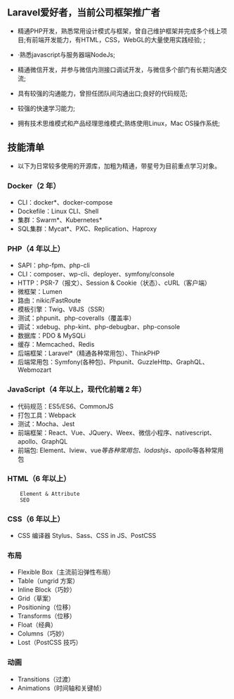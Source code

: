 ## Laravel爱好者，当前公司框架推广者

- 精通PHP开发，熟悉常用设计模式与框架，曾自己维护框架并完成多个线上项目;有前端开发能力，有HTML，CSS，WebGL的大量使用实践经验; ;

- ·熟悉javascript与服务器端NodeJs;

- 精通微信开发，并参与微信内测接口调试开发，与微信多个部门有长期沟通交流;

- 具有较强的沟通能力，曾担任团队间沟通出口;良好的代码规范;

- 较强的快速学习能力;

- 拥有技术思维模式和产品经理思维模式;熟练使用Linux，Mac OS操作系统;


## 技能清单
- 以下为日常较多使用的开源库，加粗为精通，带星号为目前重点学习对象。
### Docker（2 年）
- CLI：docker*、docker-compose
- Dockefile：Linux CLI、Shell
- 集群：Swarm*、Kubernetes*
- SQL集群：Mycat*、PXC、Replication、Haproxy
### PHP（4 年以上）
- SAPI：php-fpm、php-cli
- CLI：composer、wp-cli、deployer、symfony/console
- HTTP：PSR-7（报文）、Session & Cookie（状态）、cURL（客户端）
- 微框架：Lumen
- 路由：nikic/FastRoute
- 模板引擎：Twig、V8JS（SSR）
- 测试：phpunit、php-coveralls（覆盖率）
- 调试：xdebug、php-kint、php-debugbar、php-console
- 数据库：PDO & MySQLi
- 缓存：Memcached、Redis
- 后端框架：Laravel*（精通各种常用包）、ThinkPHP
- 后端常用包：Symfony(各种包)、Phpunit、GuzzleHttp、GraphQL、Webmozart
### JavaScript（4 年以上，现代化前端 2 年）
- 代码规范：ES5/ES6、CommonJS
- 打包工具：Webpack
- 测试：Mocha、Jest
- 前端框架：React、Vue、JQuery、Weex、微信小程序、nativescript、apollo、GraphQL
- 前端包: Element、Iview、vue*等各种常用包、lodashjs、apollo*等各种常用包
### HTML（6 年以上）
        Element & Attribute
        SEO
### CSS（6 年以上）
- CSS 编译器 Stylus、Sass、CSS in JS、PostCSS
### 布局
- Flexible Box（主流前沿弹性布局）
- Table（ungrid 方案）
- Inline Block（巧妙）
- Grid（草案）
- Positioning（位移）
- Transforms（位移）
- Float（经典）
- Columns（巧妙）
- Lost（PostCSS 技巧）
### 动画
- Transitions（过渡）
- Animations（时间轴和关键帧）
